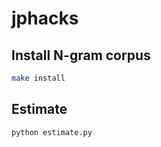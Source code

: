 # jphacks

## Install N-gram corpus
```sh
make install
```

## Estimate
```sh
python estimate.py
```